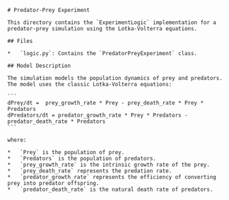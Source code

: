     # Predator-Prey Experiment

    This directory contains the `ExperimentLogic` implementation for a predator-prey simulation using the Lotka-Volterra equations.

    ## Files

    *   `logic.py`: Contains the `PredatorPreyExperiment` class.

    ## Model Description

    The simulation models the population dynamics of prey and predators.  The model uses the classic Lotka-Volterra equations:

    ```
    dPrey/dt =  prey_growth_rate * Prey - prey_death_rate * Prey * Predators
    dPredators/dt = predator_growth_rate * Prey * Predators - predator_death_rate * Predators
    ```

    where:

    *   `Prey` is the population of prey.
    *   `Predators` is the population of predators.
    *   `prey_growth_rate` is the intrinsic growth rate of the prey.
    *   `prey_death_rate` represents the predation rate.
    *   `predator_growth_rate` represents the efficiency of converting prey into predator offspring.
    *   `predator_death_rate` is the natural death rate of predators.

    
